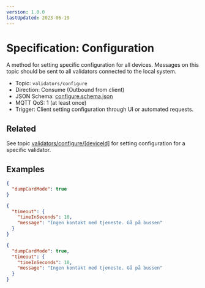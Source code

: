 ```yaml
---
version: 1.0.0
lastUpdated: 2023-06-19
---
```


# Specification: Configuration

A method for setting specific configuration for all devices. Messages on this
topic should be sent to all validators connected to the local system.

- Topic: `validators/configure`
- Direction: Consume (Outbound from client)
- JSON Schema: [configure.schema.json](./configure.schema.json)
- MQTT QoS: 1 (at least once)
- Trigger: Client setting configuration through UI or automated requests.

## Related

See topic [validators/configure/[deviceId]](./[deviceId]) for setting
configuration for a specific validator.

## Examples

```json
{
  "dumpCardMode": true
}
```

```json
{
  "timeout": {
    "timeInSeconds": 10,
    "message": "Ingen kontakt med tjeneste. Gå på bussen"
  }
}
```

```json
{
  "dumpCardMode": true,
  "timeout": {
    "timeInSeconds": 10,
    "message": "Ingen kontakt med tjeneste. Gå på bussen"
  }
}
```
